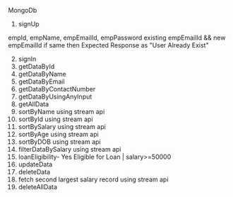  MongoDb

1. signUp

empId, empName, empEmailId, empPassword
existing empEmailId && new empEmailId if same then
Expected Response as "User Already Exist"

2. signIn
3. getDataById
4. getDataByName
5. getDataByEmail
6. getDataByContactNumber
7. getDataByUsingAnyInput
8. getAllData
9. sortByName using stream api
10. sortById using stream api
11. sortBySalary using stream api
12. sortByAge using stream api
13. sortByDOB using stream api
14. filterDataBySalary using stream api
15. loanEligibility- Yes Eligible for Loan | salary>=50000
16. updateData
17. deleteData
18. fetch second largest salary record using stream api
19. deleteAllData